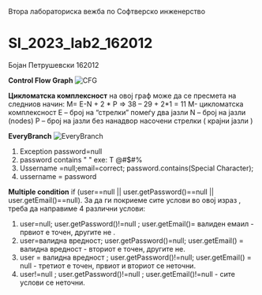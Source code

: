 Втора лабораториска вежба по Софтверско инженерство

# SI_2023_lab2_162012

Бојан Петрушевски 162012



**Control Flow Graph**
![CFG](https://github.com/bojanpet55/SI_2023_lab2_162012/assets/82101948/1a5bbbb7-23ef-4048-a85b-f4601f5cc205)



**Цикломатска комплексност** на овој граф може да се пресмета на следниов начин:
М= Е-N + 2 * P =>  38 – 29 + 2*1 = 11
M- цикломатска комплексност 
E – број на “стрелки” помеѓу два јазли 
N – број на јазли (nodes)
P – број на јазли без нанадвор насочени стрелки ( крајни јазли ) 

**EveryBranch**
![EveryBranch](https://github.com/bojanpet55/SI_2023_lab2_162012/assets/82101948/42cf48f5-0e8d-4c29-8eb2-af7d94888008)
1. Exception password=null
2. password contains " " exe: T @#$#%
3. Ussername =null;email=correct; password.contains(Special Character);
4. ussername = password 

**Multiple condition**
if (user==null || user.getPassword()==null || user.getEmail()==null).
За да ги покриеме сите услови во овој израз , треба да направиме 4 различни услови:
1. user=null; user.getPassword()!=null ; user.getEmail()= валиден емаил - првиот е точен, другите не .
2. user=валидна вредност; user.getPassword()=null; user.getEmail() = валидна вредност - вториот е точен, другите не.
3. user = валидна вредност ; user.getPassword()!=null; user.getEmail() = null - третиот е точен, првиот и вториот се неточни. 
4. user!=null ; user.getPassword()!=null ; user.getEmail()!=null - сите услови се неточни.
